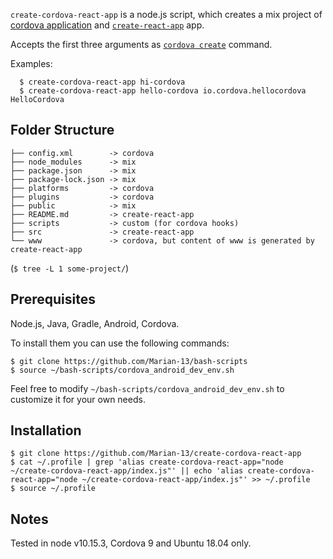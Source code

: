 `create-cordova-react-app` is a node.js script, which creates a mix project of [cordova application](https://cordova.apache.org/) and [`create-react-app`](https://facebook.github.io/create-react-app/) app.

Accepts the first three arguments as [`cordova create`](https://cordova.apache.org/docs/en/latest/reference/cordova-cli/#cordova-create-command) command.

Examples:
```
  $ create-cordova-react-app hi-cordova
  $ create-cordova-react-app hello-cordova io.cordova.hellocordova HelloCordova
```

## Folder Structure

```
├── config.xml        -> cordova
├── node_modules      -> mix
├── package.json      -> mix
├── package-lock.json -> mix
├── platforms         -> cordova
├── plugins           -> cordova
├── public            -> mix
├── README.md         -> create-react-app
├── scripts           -> custom (for cordova hooks)
├── src               -> create-react-app
└── www               -> cordova, but content of www is generated by create-react-app
```
(`$ tree -L 1 some-project/`)

## Prerequisites

Node.js, Java, Gradle, Android, Cordova.

To install them you can use the following commands:
```
$ git clone https://github.com/Marian-13/bash-scripts
$ source ~/bash-scripts/cordova_android_dev_env.sh
```
Feel free to modify `~/bash-scripts/cordova_android_dev_env.sh` to customize it for your own needs.

## Installation
```
$ git clone https://github.com/Marian-13/create-cordova-react-app
$ cat ~/.profile | grep 'alias create-cordova-react-app="node ~/create-cordova-react-app/index.js"' || echo 'alias create-cordova-react-app="node ~/create-cordova-react-app/index.js"' >> ~/.profile
$ source ~/.profile
```

## Notes

Tested in node v10.15.3, Cordova 9 and Ubuntu 18.04 only.
